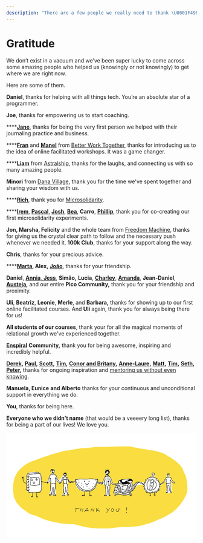 ```yaml
---
description: "There are a few people we really need to thank \U0001F49B."
---
```


# Gratitude

We don’t exist in a vacuum and we’ve been super lucky to come across some amazing people who helped us \(knowingly or not knowingly\) to get where we are right now.

Here are some of them.

**Daniel**, thanks for helping with all things tech. You’re an absolute star of a programmer.

**Joe**, thanks for empowering us to start coaching.

\*\*\*\*[**Jane**](https://www.facebook.com/Janemannyoga/), thanks for being the very first person we helped with their journaling practice and business.

\*\*\*\*[**Fran**](https://www.linkedin.com/in/francescapick/) and [**Manel**](https://www.linkedin.com/in/manel-heredero/) from [Better Work Together](https://academy.betterworktogether.co/), thanks for introducing us to the idea of online facilitated workshops. It was a game changer.

\*\*\*\*[**Liam**](https://twitter.com/liamkurmos) from [Astralship](https://astralship.org/), thanks for the laughs, and connecting us with so many amazing people.

**Minori** from [Dana Village](https://www.facebook.com/DanaVillageJapan/), thank you for the time we've spent together and sharing your wisdom with us.

\*\*\*\*[**Rich**](http://www.richdecibels.com/), thank you for [Microsolidarity](https://microsolidarity.cc). 

\*\*\*\*[**Irem**](https://miscellanea0.substack.com/), [**Pascal**](https://sites.google.com/cri-paris.org/ikigai-facilitator-collective/ikigai-lab-cri), [**Josh**](https://www.joshuaglass.net), [**Bea**](https://www.alteryoga.co/), **Carro**, [**Phillip**](http://instagram.com/moment2movement), thank you for co-creating our first microsolidarity experiments.

**Jon, Marsha, Felicity** and the whole team from [Freedom Machine](https://ue160.isrefer.com/go/fmclass/a1604/), thanks for giving us the crystal clear path to follow and the necessary push whenever we needed it. **100k Club**, thanks for your support along the way.

**Chris**, thanks for your precious advice.

\*\*\*\*[**Marta**](https://martabrzosko.medium.com/)**, Alex,** [**João**](https://instil.bandcamp.com/), thanks for your friendship. 

**Daniel**, [**Annia**, **Jess**](https://santuarioanimalpico.org/), **Simão,** **Lucia**, [**Charley**](www.thestudiopico.com), [**Amanda**](http://azorean-stories.com/amanda-scorer), **Jean-Daniel**, [**Austeja**](http://www.austejaliu.com/)**,** and our entire **Pico Community,** thank you for your friendship and proximity.

**Uli**, **Beatriz**, **Leonie**, **Merle**, and **Barbara,** thanks for showing up to our first online facilitated courses. And **Uli** again, thank you for always being there for us!

**All students of our courses**, thank your for all the magical moments of relational growth we've experienced together.

[**Enspiral**](https://enspiral.com) **Community,** thank you for being awesome, inspiring and incredibly helpful.

[**Derek**](https://sivers.org/)**,** [**Paul**](https://pjrvs.com/)**,** [**Scott**](https://www.scotthyoung.com/)**,** [**Tim**](https://waitbutwhy.com/)**,** [**Conor and Britany**](https://conorandbrittany.com/)**,**  [**Anne-Laure**](https://twitter.com/anthilemoon)**,** [**Matt**](https://www.moneylab.co/)**,** [**Tim**](https://tim.blog/)**,** [**Seth**](https://seths.blog/)**,** [**Peter**](https://petersandeen.com/)**,** thanks for ongoing inspiration and [mentoring us without even knowing](https://sivers.org/ment).

**Manuela, Eunice** **and Alberto** thanks for your continuous and unconditional support in everything we do.

**You**, thanks for being here.

**Everyone who we didn’t name** \(that would be a veeeery long list\), thanks for being a part of our lives! We love you.

![](../.gitbook/assets/image%20%283%29.png)


